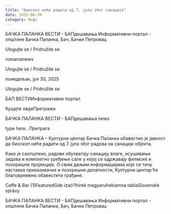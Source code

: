 ```yaml
---
title: "Биоскоп неће радити од 7. јула због санације"
date: 2025-06-30
category: Инфо
---
```


БАЧКА ПАЛАНКА ВЕСТИ - БАПдешавања Информативни портал - општине Бачка Паланка, Бач, Бачки Петровац

Ulogujte se / Pridružite se

romanianews

Ulogujte se / Pridružite se

понедељак, јун 30, 2025

Ulogujte se / Pridružite se

БАП ВЕСТИИнформативни портал

Куцајте овдеПретражи

БАЧКА ПАЛАНКА ВЕСТИ - БАПдешавања news

type here...Претрага

БАЧКА ПАЛАНКА – Културни центар Бачка Паланка обавестио је јавност да биоскоп неће радити од 7. јула због радова на санацији објекта.

Како је саопштено, радови обухватају санацију влаге, исушивање зидова и комплетно уређење сале у којој се одржавају филмске и позоришне пројекције. О свим даљим информацијама које се тичу наставка приказивачке и позоришне делатности, Културни центар ће благовремено обавестити грађане.

Caffe & Bar (1)FeaturedGde izaći?hírek magyarulreklamna tablaSlovenské správy

БАЧКА ПАЛАНКА ВЕСТИ - БАПдешавања Информативни портал - општине Бачка Паланка, Бач, Бачки Петровац
